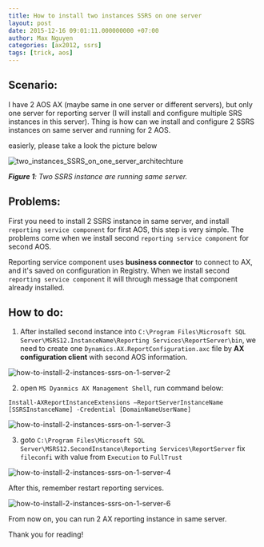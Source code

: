 ```yaml
---
title: How to install two instances SSRS on one server
layout: post
date: 2015-12-16 09:01:11.000000000 +07:00
author: Max Nguyen
categories: [ax2012, ssrs]
tags: [trick, aos]
---
```


## Scenario: 
I have 2 AOS AX (maybe same in one server or different servers), but only one server for reporting server (I will install and configure multiple SRS instances in this server). Thing is how can we install and configure 2 SSRS instances on same server and running for 2 AOS.

easierly, please take a look the picture below

![two_instances_SSRS_on_one_server_architechture](https://dynamics365.github.io/assets/two_instances_SSRS_on_one_server_architechture.jpg)

*__Figure 1__: Two SSRS instance are running same server.*

## Problems:
First you need to install 2 SSRS instance in same server, and install `reporting service component` for first AOS, this step is very simple. The problems come when we install second `reporting service component` for second AOS.

Reporting service component uses **business connector** to connect to AX, and it's saved on configuration in Registry. When we install second `reporting service component` it will through message that component already installed.

<!-- more -->

## How to do:

1. After installed second instance into `C:\Program Files\Microsoft SQL Server\MSRS12.InstanceName\Reporting Services\ReportServer\bin`, we need to create one `Dynamics.AX.ReportConfiguration.axc` file by **AX configuration client** with second AOS information.


![how-to-install-2-instances-ssrs-on-1-server-2](https://dynamics365.github.io/assets/how-to-install-2-instances-ssrs-on-1-server-2.jpg)


2. open `MS Dyanmics AX Management Shell`, run command below:

`Install-AXReportInstanceExtensions –ReportServerInstanceName [SSRSInstanceName] -Credential [DomainNameUserName]`

![how-to-install-2-instances-ssrs-on-1-server-3](https://dynamics365.github.io/assets/how-to-install-2-instances-ssrs-on-1-server-3.jpg)


3. goto `C:\Program Files\Microsoft SQL Server\MSRS12.SecondInstance\Reporting Services\ReportServer` fix `fileconfi` with value from `Execution` to `FullTrust`

![how-to-install-2-instances-ssrs-on-1-server-4](https://dynamics365.github.io/assets/how-to-install-2-instances-ssrs-on-1-server-4.jpg)

After this, remember restart reporting services.

![how-to-install-2-instances-ssrs-on-1-server-6](https://dynamics365.github.io/assets/how-to-install-2-instances-ssrs-on-1-server-6.png)

From now on, you can run 2 AX reporting instance in same server.

Thank you for reading!